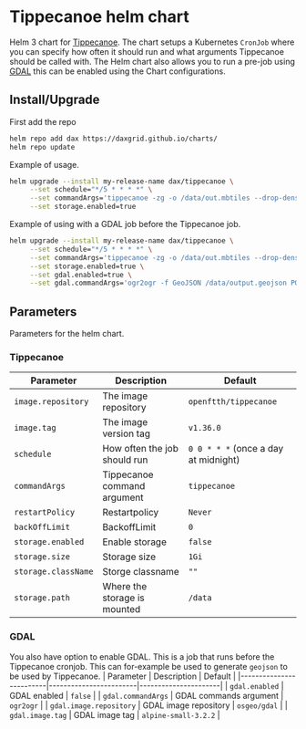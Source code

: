# Tippecanoe helm chart
Helm 3 chart for [Tippecanoe](https://github.com/mapbox/tippecanoe). The chart setups a Kubernetes `CronJob` where you can specify how often it should run and what arguments Tippecanoe should be called with. The Helm chart also allows you to run a pre-job using [GDAL](https://github.com/OSGeo/gdal) this can be enabled using the Chart configurations.
## Install/Upgrade
First add the repo
```sh
helm repo add dax https://daxgrid.github.io/charts/
helm repo update
```

Example of usage.
```sh
helm upgrade --install my-release-name dax/tippecanoe \
     --set schedule="*/5 * * * *" \
     --set commandArgs='tippecanoe -zg -o /data/out.mbtiles --drop-densest-as-needed /data/output.geojson --force' \
     --set storage.enabled=true
```

Example of using with a GDAL job before the Tippecanoe job.
```sh
helm upgrade --install my-release-name dax/tippecanoe \
     --set schedule="*/5 * * * *" \
     --set commandArgs='tippecanoe -zg -o /data/out.mbtiles --drop-densest-as-needed /data/output.geojson --force' \
     --set storage.enabled=true \
     --set gdal.enabled=true \
     --set gdal.commandArgs='ogr2ogr -f GeoJSON /data/output.geojson PG:"host=localhost dbname=MY_DB user=myuser password=mypassword" -sql "select id, ST_Transform(wkb_geometry\, 4326) as wkb_geometry from my_table"'
```
## Parameters
Parameters for the helm chart.

### Tippecanoe
| Parameter           | Description                  | Default                              |
|---------------------|------------------------------|--------------------------------------|
| `image.repository`  | The image repository         | `openftth/tippecanoe`                |
| `image.tag`         | The image version tag        | `v1.36.0`                            |
| `schedule`          | How often the job should run | `0 0 * * *` (once a day at midnight) |
| `commandArgs`       | Tippecanoe command argument  | `tippecanoe`                         |
| `restartPolicy`     | Restartpolicy                | `Never`                              |
| `backOffLimit`      | BackoffLimit                 | `0`                                  |
| `storage.enabled`   | Enable storage               | `false`                              |
| `storage.size`      | Storage size                 | `1Gi`                                |
| `storage.className` | Storge classname             | `""`                                 |
| `storage.path`      | Where the storage is mounted | `/data`                              |

### GDAL
You also have option to enable GDAL. This is a job that runs before the Tippecanoe cronjob. This can for-example be used to generate `geojson` to be used by Tippecanoe.
| Parameter               | Description            | Default              |
|-------------------------|------------------------|----------------------|
| `gdal.enabled`          | GDAL enabled           | `false`              |
| `gdal.commandArgs`      | GDAL commands argument | `ogr2ogr`            |
| `gdal.image.repository` | GDAL image repository  | `osgeo/gdal`         |
| `gdal.image.tag`        | GDAL image tag         | `alpine-small-3.2.2` |
